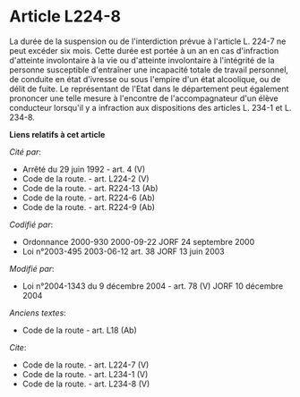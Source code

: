 # Article L224-8

La durée de la suspension ou de l'interdiction prévue à l'article L. 224-7 ne peut excéder six mois. Cette durée est portée à
un an en cas d'infraction d'atteinte involontaire à la vie ou d'atteinte involontaire à l'intégrité de la personne
susceptible d'entraîner une incapacité totale de travail personnel, de conduite en état d'ivresse ou sous l'empire d'un état
alcoolique, ou de délit de fuite. Le représentant de l'Etat dans le département peut également prononcer une telle mesure à
l'encontre de l'accompagnateur d'un élève conducteur lorsqu'il y a infraction aux dispositions des articles L. 234-1 et L.
234-8.

**Liens relatifs à cet article**

_Cité par_:

  - Arrêté du 29 juin 1992 - art. 4 (V)
  - Code de la route. - art. L224-2 (V)
  - Code de la route. - art. R224-13 (Ab)
  - Code de la route. - art. R224-6 (Ab)
  - Code de la route. - art. R224-9 (Ab)

_Codifié par_:

  - Ordonnance 2000-930 2000-09-22 JORF 24 septembre 2000
  - Loi n°2003-495 2003-06-12 art. 38 JORF 13 juin 2003

_Modifié par_:

  - Loi n°2004-1343 du 9 décembre 2004 - art. 78 (V) JORF 10 décembre 2004

_Anciens textes_:

  - Code de la route - art. L18 (Ab)

_Cite_:

  - Code de la route. - art. L224-7 (V)
  - Code de la route. - art. L234-1 (V)
  - Code de la route. - art. L234-8 (V)
